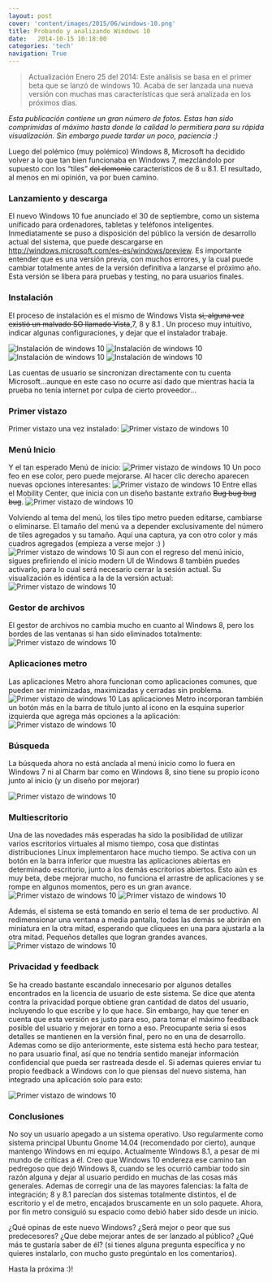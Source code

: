 ```yaml
---
layout: post
cover: 'content/images/2015/06/windows-10.png'
title: Probando y analizando Windows 10
date:   2014-10-15 10:18:00
categories: 'tech'
navigation: True
---
```


> Actualización Enero 25 del 2014: Este análisis se basa en el primer beta que se lanzó de windows 10. Acaba de ser lanzada una nueva versión con muchas mas características que será analizada en los próximos dias.


*Esta publicación contiene un gran número de fotos. Estas han sido comprimidas al máximo hasta donde la calidad lo permitiera para su rápida visualización. Sin embargo puede tardar un poco, paciencia :)*

Luego del polémico (muy polémico) Windows 8, Microsoft ha decidido volver a lo que tan bien funcionaba en Windows 7, mezclándolo por supuesto con los “tiles” ~~del demonio~~ característicos de 8 u 8.1. El resultado, al menos en mi opinión, va por buen camino.

### Lanzamiento y descarga
El nuevo Windows 10 fue anunciado el 30 de septiembre, como un sistema unificado para ordenadores, tabletas y teléfonos inteligentes. Inmediatamente se puso a disposición del público la versión de desarrollo actual del sistema, que puede descargarse en http://windows.microsoft.com/es-es/windows/preview. Es importante entender que es una versión previa, con muchos errores, y la cual puede cambiar totalmente antes de la versión definitiva a lanzarse el próximo año. Esta versión se libera para pruebas y testing, no para usuarios finales. 
### Instalación
El proceso de instalación es el mismo de Windows Vista ~~si, alguna vez existió un malvado SO llamado Vista~~,7, 8 y 8.1 . Un proceso muy intuitivo, indicar algunas configuraciones, y dejar que el instalador trabaje.

![Instalación de windows 10](/content/images/2015/06/instalacion-windows-10-1.png)
![Instalación de windows 10](/content/images/2015/06/instalacion-de-windows-10-2.png)
![Instalación de windows 10](/content/images/2015/06/instalacion-windows-10-3.png)
![Instalación de windows 10](/content/images/2015/06/instalacion-windows-10-4.png)

Las cuentas de usuario se sincronizan directamente con tu cuenta Microsoft...aunque en este caso no ocurre así dado que mientras hacia la prueba no tenía internet por culpa de cierto proveedor...


### Primer vistazo
Primer vistazo una vez instalado:
![Primer vistazo de windows 10](/content/images/2015/06/windows-10-inicial.png)


### Menú Inicio
Y el tan esperado Menú de inicio:
![Primer vistazo de windows 10](/content/images/2015/06/windows-10-menu-inicio.png)
Un poco feo en ese color, pero puede mejorarse.
Al hacer clic derecho aparecen nuevas opciones interesantes:
![Primer vistazo de windows 10](/content/images/2015/06/windows-10-store.png)
Entre ellas el Mobility Center, que inicia con un diseño bastante extraño ~~Bug bug bug bug~~.
![Primer vistazo de windows 10](/content/images/2015/06/windows-10-mobility-center.png)

Volviendo al tema del menú, los tiles tipo metro pueden editarse, cambiarse o eliminarse. El tamaño del menú va a depender exclusivamente del número de tiles agregados y su tamaño. Aquí una captura, ya con otro color y más cuadros agregados (empieza a verse mejor :) )
![Primer vistazo de windows 10](/content/images/2015/06/windows-10-inicio.png)
Si aun con el regreso del menú inicio, sigues prefiriendo el inicio modern UI de Windows 8 también puedes activarlo, para lo cual será necesario cerrar la sesión actual. Su visualización es idéntica a la de la versión actual:
![Primer vistazo de windows 10](/content/images/2015/06/windows-10-modern-ui.png)


### Gestor de archivos
El gestor de archivos no cambia mucho en cuanto al Windows 8, pero los bordes de las ventanas si han sido eliminados totalmente:
![Primer vistazo de windows 10](/content/images/2015/06/windows-10-explorador.png)


### Aplicaciones metro
Las aplicaciones Metro ahora funcionan como aplicaciones comunes, que pueden ser minimizadas, maximizadas y cerradas sin problema.
![Primer vistazo de windows 10](/content/images/2015/06/windows-10-metro.png)
Las aplicaciones Metro incorporan también un botón más en la barra de título junto al icono en la esquina superior izquierda que agrega más opciones a la aplicación:
![Primer vistazo de windows 10](/content/images/2015/06/windows-10-metro-2.png)

### Búsqueda
La búsqueda ahora no está anclada al menú inicio como lo fuera en Windows 7 ni al Charm bar como en Windows 8, sino tiene su propio icono junto al inicio (y un diseño por mejorar)

![Primer vistazo de windows 10](/content/images/2015/06/windows-10-busqueda.png)

### Multiescritorio
Una de las novedades más esperadas ha sido la posibilidad de utilizar varios escritorios virtuales al mismo tiempo, cosa que distintas distribuciones Linux implementaron hace mucho tiempo. Se activa con un botón en la barra inferior que muestra las aplicaciones abiertas en determinado escritorio, junto a los demás escritorios abiertos. Esto aún es muy beta, debe mejorar mucho, no funciona el arrastre de aplicaciones y se rompe en algunos momentos, pero es un gran avance.
![Primer vistazo de windows 10](/content/images/2015/06/windows-10-multiescritorio.png)
![Primer vistazo de windows 10](/content/images/2015/06/windows-10-varios-escritorios.png)

Además, el sistema se está tomando en serio el tema de ser productivo. Al redimensionar una ventana a media pantalla, todas las demás se abrirán en miniatura en la otra mitad, esperando que cliquees en una para ajustarla a la otra mitad. Pequeños detalles que logran grandes avances.
![Primer vistazo de windows 10](/content/images/2015/06/windows-10-productividad.png)


### Privacidad y feedback
Se ha creado bastante escandalo innecesario por algunos detalles encontrados en la licencia de usuario de este sistema. Se dice que atenta contra la privacidad porque obtiene gran cantidad de datos del usuario, incluyendo lo que escribe y lo que hace. Sin embargo, hay que tener en cuenta que esta versión es justo para eso, para tomar el máximo feedback posible del usuario y mejorar en torno a eso. Preocupante seria si esos detalles se mantienen en la versión final, pero no en una de desarrollo. Ademas como se dijo anteriormente, este sistema está hecho para testear, no para usuario final, así que no tendría sentido manejar información confidencial que pueda ser rastreada desde el.
Si ademas quieres enviar tu propio feedback a Windows con lo que piensas del nuevo sistema, han integrado una aplicación solo para esto:

![Primer vistazo de windows 10](/content/images/2015/06/windows-10-feedback.png)


### Conclusiones
No soy un usuario apegado a un sistema operativo. Uso regularmente como sistema principal Ubuntu Gnome 14.04 (recomendado por cierto), aunque mantengo Windows en mi equipo. Actualmente Windows 8.1, a pesar de mi mundo de críticas a él. Creo que Windows 10 endereza ese camino tan pedregoso que dejó Windows 8, cuando se les ocurrió cambiar todo sin razón alguna y dejar al usuario perdido en muchas de las cosas más generales. Ademas de corregir una de las mayores falencias: la falta de integración; 8 y 8.1 parecían dos sistemas totalmente distintos, el de escritorio y el de metro, encajados bruscamente en un solo paquete. Ahora, por fin metro consiguió su espacio como debió haber sido desde un inicio.


¿Qué opinas de este nuevo Windows? ¿Será mejor o peor que sus predecesores? ¿Que debe mejorar antes de ser lanzado al público? ¿Qué más te gustaría saber de él? (si tienes alguna pregunta específica y no quieres instalarlo, con mucho gusto pregúntalo en los comentarios).

Hasta la próxima :)!


